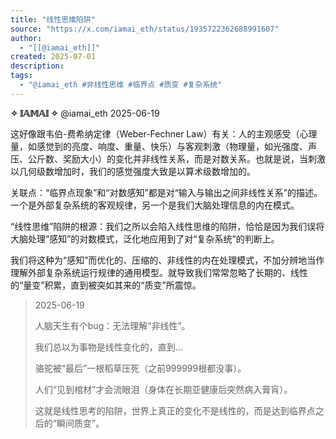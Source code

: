 ```yaml
---
title: "线性思维陷阱"
source: "https://x.com/iamai_eth/status/1935722362688991607"
author:
  - "[[@iamai_eth]]"
created: 2025-07-01
description:
tags:
  - "@iamai_eth #非线性思维 #临界点 #质变 #复杂系统"
---
```

**✧ 𝕀𝔸𝕄𝔸𝕀 ✧** @iamai\_eth 2025-06-19

这好像跟韦伯-费希纳定律（Weber-Fechner Law）有关：人的主观感受（心理量，如感觉到的亮度、响度、重量、快乐）与客观刺激（物理量，如光强度、声压、公斤数、奖励大小）的变化并非线性关系，而是对数关系。也就是说，当刺激以几何级数增加时，我们的感觉强度大致是以算术级数增加的。

关联点：“临界点现象”和“对数感知”都是对“输入与输出之间非线性关系”的描述。 一个是外部复杂系统的客观规律，另一个是我们大脑处理信息的内在模式。

“线性思维”陷阱的根源：我们之所以会陷入线性思维的陷阱，恰恰是因为我们误将大脑处理“感知”的对数模式，泛化地应用到了对“复杂系统”的判断上。

我们将这种为“感知”而优化的、压缩的、非线性的内在处理模式，不加分辨地当作理解外部复杂系统运行规律的通用模型。就导致我们常常忽略了长期的、线性的“量变”积累，直到被突如其来的“质变”所震惊。

> 2025-06-19
> 
> 人脑天生有个bug：无法理解“非线性”。
> 
> 我们总以为事物是线性变化的，直到...
> 
> 骆驼被“最后”一根稻草压死（之前999999根都没事）。
> 
> 人们“见到棺材”才会流眼泪（身体在长期亚健康后突然病入膏肓）。
> 
> 这就是线性思考的陷阱，世界上真正的变化不是线性的，而是达到临界点之后的“瞬间质变”。
